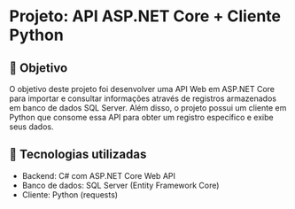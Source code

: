 # Projeto: API ASP.NET Core + Cliente Python

## :dart: Objetivo
O objetivo deste projeto foi desenvolver uma API Web em ASP.NET Core para importar e consultar informações através de registros armazenados em banco de dados SQL Server. Além disso, o projeto possui um cliente em Python que consome essa API para obter um registro específico e exibe seus dados.

## :hammer: Tecnologias utilizadas
- Backend: C# com ASP.NET Core Web API
- Banco de dados: SQL Server (Entity Framework Core)
- Cliente: Python (requests)
